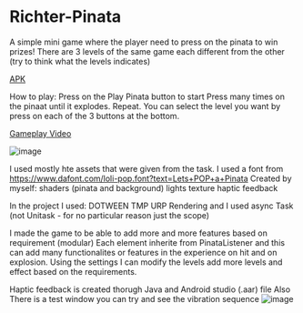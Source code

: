 # Richter-Pinata

 A simple mini game where the player need to press on the pinata to win prizes!
 There are 3 levels of the same game each different from the other (try to think what the levels indicates)
 
 [APK](https://drive.google.com/drive/folders/1eax7FJHQfvGJ7bz9exJQm4X0jOgGeaGQ?usp=sharing)

 How to play:
 Press on the Play Pinata button to start
 Press many times on the pinaat until it explodes.
 Repeat.
 You can select the level you want by press on each of the 3 buttons at the bottom.

 [Gameplay Video](https://drive.google.com/file/d/1rTME_LAqMXc5wEdVHmbbJb5HJaAJg86u/view?usp=drive_link)

 ![image](https://github.com/user-attachments/assets/7119e065-7084-4c13-9c71-99802c064cd4)


 I used mostly hte assets that were given from the task.
 I used a font from https://www.dafont.com/loli-pop.font?text=Lets+POP+a+Pinata
 Created by myself:
 shaders (pinata and background)
 lights texture
 haptic feedback

 In the project I used:
 DOTWEEN
 TMP
 URP Rendering
 and I used async Task (not Unitask - for no particular reason just the scope)

 I made the game to be able to add more and more features based on requirement (modular)
 Each element inherite from PinataListener and this can add many functionalites or features in the experience on hit and on explosion.
 Using the settings I can modify the levels add more levels and effect based on the requirements.

Haptic feedback is created thorugh Java and Android studio (.aar) file
Also There is a test window you can try and see the vibration sequence
![image](https://github.com/user-attachments/assets/bde033bb-abaa-4ac6-bace-455c27e53a56)


